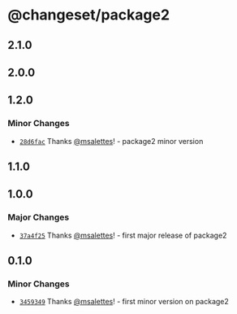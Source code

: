 # @changeset/package2

## 2.1.0

## 2.0.0

## 1.2.0

### Minor Changes

- [`28d6fac`](https://github.com/msalettes/nx-changeset/commit/28d6face8f0f8d41dfb6b8cf977f767f81df823f) Thanks [@msalettes](https://github.com/msalettes)! - package2 minor version

## 1.1.0

## 1.0.0

### Major Changes

- [`37a4f25`](https://github.com/msalettes/nx-changeset/commit/37a4f258b5a57988b7c0b12e598f25912622deb3) Thanks [@msalettes](https://github.com/msalettes)! - first major release of package2

## 0.1.0

### Minor Changes

- [`3459349`](https://github.com/msalettes/nx-changeset/commit/345934952da731b6098e414f860a6d41bd3957c4) Thanks [@msalettes](https://github.com/msalettes)! - first minor version on package2
